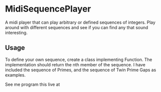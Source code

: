 # MidiSequencePlayer

A midi player that can play arbitrary or defined sequences of integers. Play around with different sequences and see if you can find any that sound interesting.

## Usage

To define your own sequence, create a class implementing Function. The implementation should return the nth member of the sequence. I have included the sequence of Primes, and the sequence of Twin Prime Gaps as examples.

See me program this live at 
